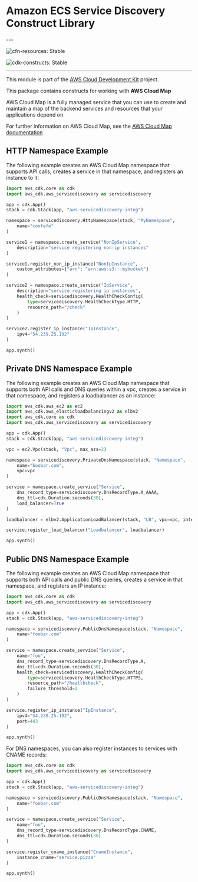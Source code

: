 # Amazon ECS Service Discovery Construct Library

<!--BEGIN STABILITY BANNER-->---


![cfn-resources: Stable](https://img.shields.io/badge/cfn--resources-stable-success.svg?style=for-the-badge)

![cdk-constructs: Stable](https://img.shields.io/badge/cdk--constructs-stable-success.svg?style=for-the-badge)

---
<!--END STABILITY BANNER-->

This module is part of the [AWS Cloud Development Kit](https://github.com/aws/aws-cdk) project.

This package contains constructs for working with **AWS Cloud Map**

AWS Cloud Map is a fully managed service that you can use to create and
maintain a map of the backend services and resources that your applications
depend on.

For further information on AWS Cloud Map,
see the [AWS Cloud Map documentation](https://docs.aws.amazon.com/cloud-map)

## HTTP Namespace Example

The following example creates an AWS Cloud Map namespace that
supports API calls, creates a service in that namespace, and
registers an instance to it:

```python
import aws_cdk.core as cdk
import aws_cdk.aws_servicediscovery as servicediscovery

app = cdk.App()
stack = cdk.Stack(app, "aws-servicediscovery-integ")

namespace = servicediscovery.HttpNamespace(stack, "MyNamespace",
    name="covfefe"
)

service1 = namespace.create_service("NonIpService",
    description="service registering non-ip instances"
)

service1.register_non_ip_instance("NonIpInstance",
    custom_attributes={"arn": "arn:aws:s3:::mybucket"}
)

service2 = namespace.create_service("IpService",
    description="service registering ip instances",
    health_check=servicediscovery.HealthCheckConfig(
        type=servicediscovery.HealthCheckType.HTTP,
        resource_path="/check"
    )
)

service2.register_ip_instance("IpInstance",
    ipv4="54.239.25.192"
)

app.synth()
```

## Private DNS Namespace Example

The following example creates an AWS Cloud Map namespace that
supports both API calls and DNS queries within a vpc, creates a
service in that namespace, and registers a loadbalancer as an
instance:

```python
import aws_cdk.aws_ec2 as ec2
import aws_cdk.aws_elasticloadbalancingv2 as elbv2
import aws_cdk.core as cdk
import aws_cdk.aws_servicediscovery as servicediscovery

app = cdk.App()
stack = cdk.Stack(app, "aws-servicediscovery-integ")

vpc = ec2.Vpc(stack, "Vpc", max_azs=2)

namespace = servicediscovery.PrivateDnsNamespace(stack, "Namespace",
    name="boobar.com",
    vpc=vpc
)

service = namespace.create_service("Service",
    dns_record_type=servicediscovery.DnsRecordType.A_AAAA,
    dns_ttl=cdk.Duration.seconds(30),
    load_balancer=True
)

loadbalancer = elbv2.ApplicationLoadBalancer(stack, "LB", vpc=vpc, internet_facing=True)

service.register_load_balancer("Loadbalancer", loadbalancer)

app.synth()
```

## Public DNS Namespace Example

The following example creates an AWS Cloud Map namespace that
supports both API calls and public DNS queries, creates a service in
that namespace, and registers an IP instance:

```python
import aws_cdk.core as cdk
import aws_cdk.aws_servicediscovery as servicediscovery

app = cdk.App()
stack = cdk.Stack(app, "aws-servicediscovery-integ")

namespace = servicediscovery.PublicDnsNamespace(stack, "Namespace",
    name="foobar.com"
)

service = namespace.create_service("Service",
    name="foo",
    dns_record_type=servicediscovery.DnsRecordType.A,
    dns_ttl=cdk.Duration.seconds(30),
    health_check=servicediscovery.HealthCheckConfig(
        type=servicediscovery.HealthCheckType.HTTPS,
        resource_path="/healthcheck",
        failure_threshold=2
    )
)

service.register_ip_instance("IpInstance",
    ipv4="54.239.25.192",
    port=443
)

app.synth()
```

For DNS namespaces, you can also register instances to services with CNAME records:

```python
import aws_cdk.core as cdk
import aws_cdk.aws_servicediscovery as servicediscovery

app = cdk.App()
stack = cdk.Stack(app, "aws-servicediscovery-integ")

namespace = servicediscovery.PublicDnsNamespace(stack, "Namespace",
    name="foobar.com"
)

service = namespace.create_service("Service",
    name="foo",
    dns_record_type=servicediscovery.DnsRecordType.CNAME,
    dns_ttl=cdk.Duration.seconds(30)
)

service.register_cname_instance("CnameInstance",
    instance_cname="service.pizza"
)

app.synth()
```
